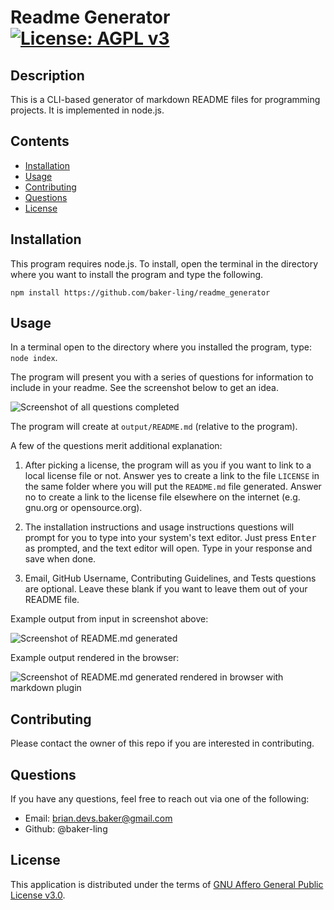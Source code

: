 # Readme Generator [![License: AGPL v3](https://img.shields.io/badge/License-AGPL%20v3-blue.svg)](https://www.gnu.org/licenses/agpl-3.0)

## Description

This is a CLI-based generator of markdown README files for programming projects. It is implemented in node.js.

## Contents

- [Installation](#installation)
- [Usage](#usage)
- [Contributing](#contributing)
- [Questions](#questions)
- [License](#license)

## Installation

This program requires node.js. To install, open the terminal in the directory where you want to install the program and type the following.

```npm install https://github.com/baker-ling/readme_generator```

## Usage

In a terminal open to the directory where you installed the program, type: `node index`.

The program will present you with a series of questions for information to include in your readme. See the screenshot below to get an idea.

![Screenshot of all questions completed](screen_captures/demo_screenshot.png)

The program will create at `output/README.md` (relative to the program).

A few of the questions merit additional explanation:

1. After picking a license, the program will as you if you want to link to a local license file or not. Answer yes to create a link to the file `LICENSE` in the same folder where you will put the `README.md` file generated. Answer no to create a link to the license file elsewhere on the internet (e.g. gnu.org or opensource.org).

2. The installation instructions and usage instructions questions will prompt for you to type into your system's text editor. Just press <kbd>Enter</kbd> as prompted, and the text editor will open. Type in your response and save when done.

3. Email, GitHub Username, Contributing Guidelines, and Tests questions are optional. Leave these blank if you want to leave them out of your README file.

Example output from input in screenshot above:

![Screenshot of README.md generated](screen_captures/demo_output_screenshot.png)

Example output rendered in the browser:

![Screenshot of README.md generated rendered in browser with markdown plugin](screen_captures/demo_output_browser_screenshot.png)

## Contributing

Please contact the owner of this repo if you are interested in contributing.


## Questions

If you have any questions, feel free to reach out via one of the following:

- Email: [brian.devs.baker@gmail.com](mailto:brian.devs.baker@gmail.com)
- Github: @baker-ling

## License

This application is distributed under the terms of [GNU Affero General Public License v3.0](./LICENSE).
